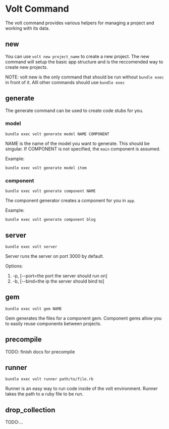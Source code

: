 # Volt Command

The volt command provides various helpers for managing a project and working with its data.

## new

You can use ```volt new project_name``` to create a new project.  The new command will setup the basic app structure and is the reccomended way to create new projects.

NOTE: volt new is the only command that should be run without ```bundle exec``` in front of it.  Alll other commands should use ```bundle exec```

## generate

The generate command can be used to create code stubs for you.

### model

```bundle exec volt generate model NAME COMPONENT```

NAME is the name of the model you want to generate.  This should be singular.  If COMPONENT is not specified, the ```main``` component is assumed.

Example:

```bundle exec volt generate model item```

### component

```bundle exec volt generate component NAME```

The component generator creates a component for you in ```app```.

Example:

```bundle exec volt generate component blog```

## server

```bundle exec volt server```

Server runs the server on port 3000 by default.

Options:
1.  -p, [--port=the port the server should run on]
2.  -b, [--bind=the ip the server should bind to]

## gem

```bundle exec volt gem NAME```

Gem generates the files for a component gem.  Component gems allow you to easily reuse components between projects.

## precompile

TODO: finish docs for precompile

## runner

```bundle exec volt runner path/to/file.rb```

Runner is an easy way to run code inside of the volt environment.  Runner takes the path to a ruby file to be run.

## drop_collection

TODO:...
